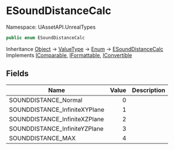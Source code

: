 # ESoundDistanceCalc

Namespace: UAssetAPI.UnrealTypes

```csharp
public enum ESoundDistanceCalc
```

Inheritance [Object](https://docs.microsoft.com/en-us/dotnet/api/system.object) → [ValueType](https://docs.microsoft.com/en-us/dotnet/api/system.valuetype) → [Enum](https://docs.microsoft.com/en-us/dotnet/api/system.enum) → [ESoundDistanceCalc](./uassetapi.unrealtypes.esounddistancecalc.md)<br>
Implements [IComparable](https://docs.microsoft.com/en-us/dotnet/api/system.icomparable), [IFormattable](https://docs.microsoft.com/en-us/dotnet/api/system.iformattable), [IConvertible](https://docs.microsoft.com/en-us/dotnet/api/system.iconvertible)

## Fields

| Name | Value | Description |
| --- | --: | --- |
| SOUNDDISTANCE_Normal | 0 |  |
| SOUNDDISTANCE_InfiniteXYPlane | 1 |  |
| SOUNDDISTANCE_InfiniteXZPlane | 2 |  |
| SOUNDDISTANCE_InfiniteYZPlane | 3 |  |
| SOUNDDISTANCE_MAX | 4 |  |

